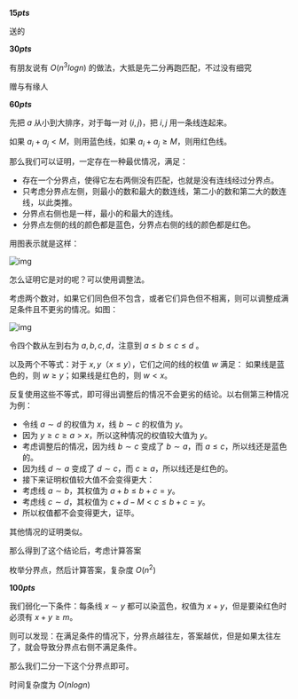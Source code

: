 **$15 pts$**

送的



**$30 pts$**

有朋友说有 $O(n^3logn)$ 的做法，大抵是先二分再跑匹配，不过没有细究

赠与有缘人



**$60 pts$**

先把 $a$ 从小到大排序，对于每一对 $(i,j)$，把 $i,j$ 用一条线连起来。

如果 $a_i+a_j<M$，则用蓝色线，如果 $a_i+a_j≥M$，则用红色线。

那么我们可以证明，一定存在一种最优情况，满足：

- 存在一个分界点，使得它左右两侧没有匹配，也就是没有连线经过分界点。
- 只考虑分界点左侧，则最小的数和最大的数连线，第二小的数和第二大的数连线，以此类推。
- 分界点右侧也是一样，最小的和最大的连线。
- 分界点左侧的线的颜色都是蓝色，分界点右侧的线的颜色都是红色。

用图表示就是这样：

![img](https://cdn.luogu.com.cn/upload/image_hosting/u0ff2q88.png)

怎么证明它是对的呢？可以使用调整法。

考虑两个数对，如果它们同色但不包含，或者它们异色但不相离，则可以调整成满足条件且不更劣的情况。如图：

![img](https://cdn.luogu.com.cn/upload/image_hosting/s6ozmx7t.png)

令四个数从左到右为 $a,b,c,d$，注意到 $a≤b≤c≤d$ 。

以及两个不等式：对于 $x,y$（$x≤ y$），它们之间的线的权值 $w$ 满足：
如果线是蓝色的，则 $w≥y$；如果线是红色的，则 $w<x$。

反复使用这些不等式，即可得出调整后的情况不会更劣的结论。以右侧第三种情况为例：

- 令线 $a∼d$ 的权值为 $x$，线 $b∼c$ 的权值为 $y$。
- 因为 $y≥c≥a>x$，所以这种情况的权值较大值为 $y$。
- 考虑调整后的情况，因为线 $b∼c$ 变成了 $b∼a$，而 $a≤c$，所以线还是蓝色的。
- 因为线 $d∼a$ 变成了 $d∼c$，而 $c≥a$，所以线还是红色的。
- 接下来证明权值较大值不会变得更大：
- 考虑线 $a∼b$，其权值为 $a+b≤b+c=y$。
- 考虑线 $c∼d$，其权值为 $c+d−M<c≤b+c=y$。
- 所以权值都不会变得更大，证毕。

其他情况的证明类似。

那么得到了这个结论后，考虑计算答案

枚举分界点，然后计算答案，复杂度 $O(n^2)$ 



**$100 pts$**

我们弱化一下条件：每条线 $x∼y$ 都可以染蓝色，权值为 $x+y$，但是要染红色时必须有 $x+y≥m$。

则可以发现：在满足条件的情况下，分界点越往左，答案越优，但是如果太往左了，就会导致分界点右侧不满足条件。

那么我们二分一下这个分界点即可。

时间复杂度为 $O(nlog⁡n)$